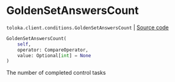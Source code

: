 # GoldenSetAnswersCount
`toloka.client.conditions.GoldenSetAnswersCount` | [Source code](https://github.com/Toloka/toloka-kit/blob/v0.1.25/src/client/conditions.py#L172)

```python
GoldenSetAnswersCount(
    self,
    operator: CompareOperator,
    value: Optional[int] = None
)
```

The number of completed control tasks

